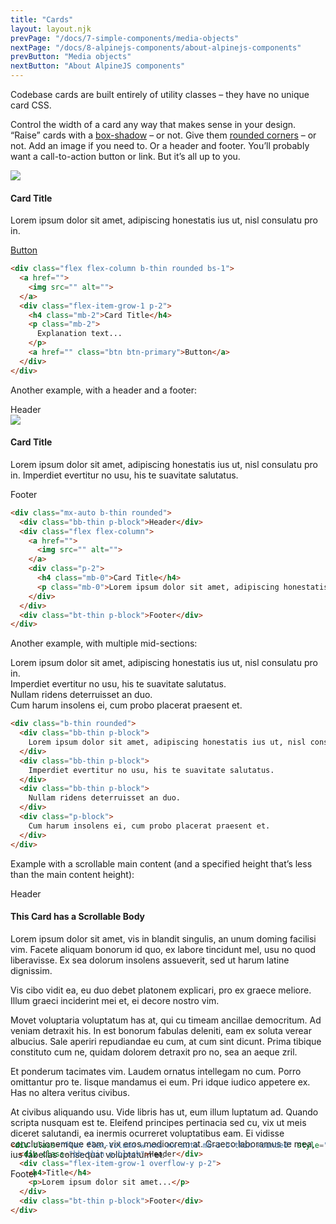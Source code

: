 ```yaml
---
title: "Cards"
layout: layout.njk
prevPage: "/docs/7-simple-components/media-objects"
nextPage: "/docs/8-alpinejs-components/about-alpinejs-components"
prevButton: "Media objects"
nextButton: "About AlpineJS components"
---
```


<p class="t-lg t-thin">Codebase cards are built entirely of utility classes – they have no unique card CSS.</p>

Control the width of a card any way that makes sense in your design. “Raise” cards with a [box-shadow](/docs/4-utilities/box-shadows) – or not. Give them [rounded corners](/4-utilities/rounded-corners) – or not. Add an image if you need to. Or a header and footer. You’ll probably want a call-to-action button or link. But it’s all up to you.

<div class="flex flex-column w-xxs mx-auto b-thin rounded bs-1 mb-3">
  <a href="">
    <img class="img-cover" src="/img/placeholder1000x600.svg">
  </a>
  <div class="flex-item-grow-1 p-2">
    <h4 class="mb-2">Card Title</h4>
    <p class="mb-2">
      Lorem ipsum dolor sit amet, adipiscing honestatis ius ut, nisl consulatu pro in.
    </p>
    <a href="" class="btn btn-primary">Button</a>
  </div>
</div>

```html
<div class="flex flex-column b-thin rounded bs-1">
  <a href="">
    <img src="" alt="">
  </a>
  <div class="flex-item-grow-1 p-2">
    <h4 class="mb-2">Card Title</h4>
    <p class="mb-2">
      Explanation text...
    </p>
    <a href="" class="btn btn-primary">Button</a>
  </div>
</div>
```

Another example, with a header and a footer:

<div class="mx-auto b-thin rounded w-xxs mx-auto mb-3">
  <div class="bb-thin p-block">Header</div>
  <div class="flex flex-column">
    <a href="">
      <img class="img-cover" src="/img/placeholder1000x600.svg">
    </a>
    <div class="p-2">
      <h4 class="mb-0">Card Title</h4>
      <p class="mb-0">Lorem ipsum dolor sit amet, adipiscing honestatis ius ut, nisl consulatu pro in. Imperdiet evertitur no usu, his te suavitate salutatus. </p>
    </div>
  </div>
  <div class="bt-thin p-block">Footer</div>
</div>

```html
<div class="mx-auto b-thin rounded">
  <div class="bb-thin p-block">Header</div>
  <div class="flex flex-column">
    <a href="">
      <img src="" alt="">
    </a>
    <div class="p-2">
      <h4 class="mb-0">Card Title</h4>
      <p class="mb-0">Lorem ipsum dolor sit amet, adipiscing honestatis ius ut, nisl consulatu pro in. Imperdiet evertitur no usu, his te suavitate salutatus. </p>
    </div>
  </div>
  <div class="bt-thin p-block">Footer</div>
</div>
```

Another example, with multiple mid-sections:

<div class="w-xxs mx-auto mb-3 b-thin rounded">
  <div class="bb-thin p-block">
    Lorem ipsum dolor sit amet, adipiscing honestatis ius ut, nisl consulatu pro in.
  </div>
  <div class="bb-thin p-block">
    Imperdiet evertitur no usu, his te suavitate salutatus.
  </div>
  <div class="bb-thin p-block">
    Nullam ridens deterruisset an duo.
  </div>
  <div class="p-block">
    Cum harum insolens ei, cum probo placerat praesent et.
  </div>
</div>

```html
<div class="b-thin rounded">
  <div class="bb-thin p-block">
    Lorem ipsum dolor sit amet, adipiscing honestatis ius ut, nisl consulatu pro in.
  </div>
  <div class="bb-thin p-block">
    Imperdiet evertitur no usu, his te suavitate salutatus.
  </div>
  <div class="bb-thin p-block">
    Nullam ridens deterruisset an duo.
  </div>
  <div class="p-block">
    Cum harum insolens ei, cum probo placerat praesent et.
  </div>
</div>
```

Example with a scrollable main content (and a specified height that’s less than the main content height):

<div class="flex flex-column w-xxs mx-auto mb-3 b-thin rounded" style="height: 390px;">
  <div class="bb-thin p-block">Header</div>
  <div class="flex-item-grow-1 overflow-y p-2">
    <h4>This Card has a Scrollable Body</h4>
    <p>Lorem ipsum dolor sit amet, vis in blandit singulis, an unum doming facilisi vim. Facete aliquam bonorum id quo, ex labore tincidunt mel, usu no quod liberavisse. Ex sea dolorum insolens assueverit, sed ut harum latine dignissim.</p>
    <p>Vis cibo vidit ea, eu duo debet platonem explicari, pro ex graece meliore. Illum graeci inciderint mei et, ei decore nostro vim.</p>
    <p>Movet voluptaria voluptatum has at, qui cu timeam ancillae democritum. Ad veniam detraxit his. In est bonorum fabulas deleniti, eam ex soluta verear albucius. Sale aperiri repudiandae eu cum, at cum sint dicunt. Prima tibique constituto cum ne, quidam dolorem detraxit pro no, sea an aeque zril.</p>
    <p>Et ponderum tacimates vim. Laudem ornatus intellegam no cum. Porro omittantur pro te. Iisque mandamus ei eum. Pri idque iudico appetere ex. Has no altera veritus civibus.</p>
    <p>At civibus aliquando usu. Vide libris has ut, eum illum luptatum ad. Quando scripta nusquam est te. Eleifend principes pertinacia sed cu, vix ut meis diceret salutandi, ea inermis ocurreret voluptatibus eam. Ei vidisse conclusionemque eam, vix eros mediocrem at. Graeco laboramus te mea, ius fabellas consequat voluptatum et.</p>
  </div>
  <div class="bt-thin p-block">Footer</div>
</div>

```html
<div class="flex flex-column w-xxs mx-auto mb-3 b-thin rounded" style="height: 400px;">
  <div class="bb-thin p-block">Header</div>
  <div class="flex-item-grow-1 overflow-y p-2">
    <h4>Title</h4>
    <p>Lorem ipsum dolor sit amet...</p>
  </div>
  <div class="bt-thin p-block">Footer</div>
</div>
```